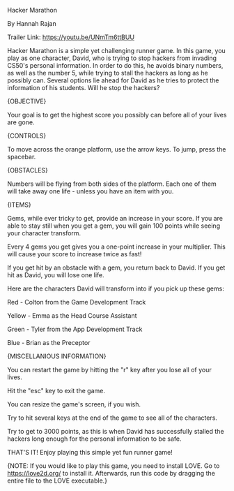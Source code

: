 Hacker Marathon

By Hannah Rajan

Trailer Link: https://youtu.be/UNmTm6ttBUU

Hacker Marathon is a simple yet challenging runner game. In this game, you play as one character, David, who is trying to stop hackers from invading CS50's personal information. In order to do this, he avoids binary numbers, as well as the number 5, while trying to stall the hackers as long as he possibly can. Several options lie ahead for David as he tries to protect the information of his students. Will he stop the hackers?


{OBJECTIVE}


Your goal is to get the highest score you possibly can before all of your lives are gone.


{CONTROLS}


To move across the orange platform, use the arrow keys. To jump, press the spacebar.


{OBSTACLES}


Numbers will be flying from both sides of the platform. Each one of them will take away one life - unless you have an item with you. 


{ITEMS}


Gems, while ever tricky to get, provide an increase in your score. If you are able to stay still when you get a gem, you will gain 100 points while seeing your character transform. 

Every 4 gems you get gives you a one-point increase in your multiplier. This will cause your score to increase twice as fast!

If you get hit by an obstacle with a gem, you return back to David. If you get hit as David, you will lose one life. 

Here are the characters David will transform into if you pick up these gems:

Red - Colton from the Game Development Track

Yellow - Emma as the Head Course Assistant

Green - Tyler from the App Development Track

Blue - Brian as the Preceptor


{MISCELLANIOUS INFORMATION}


You can restart the game by hitting the "r" key after you lose all of your lives.

Hit the "esc" key to exit the game.

You can resize the game's screen, if you wish. 

Try to hit several keys at the end of the game to see all of the characters.

Try to get to 3000 points, as this is when David has successfully stalled the hackers long enough for the personal information to be safe.


THAT'S IT! Enjoy playing this simple yet fun runner game! 


{NOTE: If you would like to play this game, you need to install LOVE. Go to https://love2d.org/ to install it. Afterwards, run this code by dragging the entire file to the LOVE executable.}

